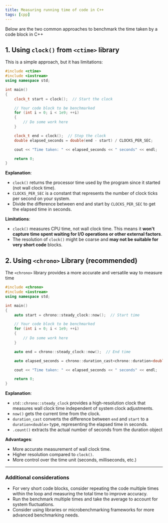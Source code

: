 ```yaml
---
title: Measuring running time of code in C++
tags: [cpp]
---
```


Below are the two common approaches to benchmark the time taken by a code block in C++

## 1. Using `clock()` from `<ctime>` library

This is a simple approach, but it has limitations:

```cpp
#include <ctime>
#include <iostream>
using namespace std;

int main()
{
    clock_t start = clock();  // Start the clock

    // Your code block to be benchmarked
    for (int i = 0; i < 1e9; ++i)
    {
        // Do some work here
    }

    clock_t end = clock();  // Stop the clock
    double elapsed_seconds = double(end - start) / CLOCKS_PER_SEC;

    cout << "Time taken: " << elapsed_seconds << " seconds" << endl;

    return 0;
}
```

**Explanation**:

- `clock()` returns the processor time used by the program since it started (not wall clock time).
- `CLOCKS_PER_SEC` is a constant that represents the number of clock ticks per second on your system.
- Divide the difference between end and start by `CLOCKS_PER_SEC` to get the elapsed time in seconds.

**Limitations**:

- `clock()` measures CPU time, not wall clock time. This means it **won't capture time spent waiting for I/O operations or other external factors**.
- The resolution of `clock()` might be coarse and **may not be suitable for very short code** blocks.

## 2. Using `<chrono>` Library (recommended)

The `<chrono>` library provides a more accurate and versatile way to measure time

```cpp
#include <chrono>
#include <iostream>
using namespace std;

int main()
{
    auto start = chrono::steady_clock::now();  // Start time

    // Your code block to be benchmarked
    for (int i = 0; i < 1e9; ++i)
    {
        // Do some work here
    }

    auto end = chrono::steady_clock::now();  // End time

    auto elapsed_seconds = chrono::duration_cast<chrono::duration<double>>(end - start).count();

    cout << "Time taken: " << elapsed_seconds << " seconds" << endl;

    return 0;
}
```

**Explanation**:

- `std::chrono::steady_clock` provides a high-resolution clock that measures wall clock time independent of system clock adjustments.
- `now()` gets the current time from the clock.
- `duration_cast` converts the difference between `end` and `start` to a `duration<double>` type, representing the elapsed time in seconds.
- `.count()` extracts the actual number of seconds from the duration object

**Advantages**:

- More accurate measurement of wall clock time.
- Higher resolution compared to `clock()`.
- More control over the time unit (seconds, milliseconds, etc.)

---

### Additional considerations

- For very short code blocks, consider repeating the code multiple times within the loop and measuring the total time to improve accuracy.
- Run the benchmark multiple times and take the average to account for system fluctuations.
- Consider using libraries or microbenchmarking frameworks for more advanced benchmarking needs.

